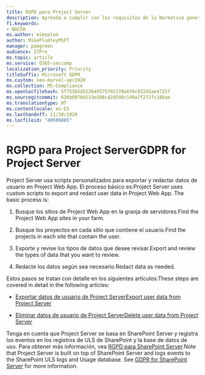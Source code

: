 ```yaml
---
title: RGPD para Project Server
description: Aprenda a cumplir con los requisitos de la Normativa general de protección de datos (GDPR) en un Servidor de proyectos in situ.
f1.keywords:
- NOCSH
ms.author: mikeplum
author: MikePlumleyMSFT
manager: pamgreen
audience: ITPro
ms.topic: article
ms.service: O365-seccomp
localization_priority: Priority
titleSuffix: Microsoft GDPR
ms.custom: seo-marvel-apr2020
ms.collection: MS-Compliance
ms.openlocfilehash: 5f753b5d522649575f92178e6f9c932d5ae4725f
ms.sourcegitcommit: 626b0076d133e588cd28598c149a7f272fc18bae
ms.translationtype: HT
ms.contentlocale: es-ES
ms.lasthandoff: 11/30/2020
ms.locfileid: "49509885"
---
```

# <a name="gdpr-for-project-server"></a><span data-ttu-id="0114e-103">RGPD para Project Server</span><span class="sxs-lookup"><span data-stu-id="0114e-103">GDPR for Project Server</span></span>

<span data-ttu-id="0114e-p101">Project Server usa scripts personalizados para exportar y redactar datos de usuario en Project Web App. El proceso básico es:</span><span class="sxs-lookup"><span data-stu-id="0114e-p101">Project Server uses custom scripts to export and redact user data in Project Web App. The basic process is:</span></span>

1.  <span data-ttu-id="0114e-106">Busque los sitios de Project Web App en la granja de servidores.</span><span class="sxs-lookup"><span data-stu-id="0114e-106">Find the Project Web App sites in your farm.</span></span>

2.  <span data-ttu-id="0114e-107">Busque los proyectos en cada sitio que contiene el usuario.</span><span class="sxs-lookup"><span data-stu-id="0114e-107">Find the projects in each site that contain the user.</span></span>

3.  <span data-ttu-id="0114e-108">Exporte y revise los tipos de datos que desee revisar.</span><span class="sxs-lookup"><span data-stu-id="0114e-108">Export and review the types of data that you want to review.</span></span>

4.  <span data-ttu-id="0114e-109">Redacte los datos según sea necesario.</span><span class="sxs-lookup"><span data-stu-id="0114e-109">Redact data as needed.</span></span>

<span data-ttu-id="0114e-110">Estos pasos se tratan con detalle en los siguientes artículos:</span><span class="sxs-lookup"><span data-stu-id="0114e-110">These steps are covered in detail in the following articles:</span></span>

- [<span data-ttu-id="0114e-111">Exportar datos de usuario de Project Server</span><span class="sxs-lookup"><span data-stu-id="0114e-111">Export user data from Project Server</span></span>](/Project/export-user-data-from-project-server?toc=/Office365/Enterprise/toc.json)

- [<span data-ttu-id="0114e-112">Eliminar datos de usuario de Project Server</span><span class="sxs-lookup"><span data-stu-id="0114e-112">Delete user data from Project Server</span></span>](/Project/delete-user-data-from-project-server?toc=/Office365/Enterprise/toc.json)


<span data-ttu-id="0114e-p102">Tenga en cuenta que Project Server se basa en SharePoint Server y registra los eventos en los registros de ULS de SharePoint y la base de datos de uso. Para obtener más información, vea [RGPD para SharePoint Server](gdpr-for-sharepoint-server.md).</span><span class="sxs-lookup"><span data-stu-id="0114e-p102">Note that Project Server is built on top of SharePoint Server and logs events to the SharePoint ULS logs and Usage database. See [GDPR for SharePoint Server](gdpr-for-sharepoint-server.md) for more information.</span></span>
